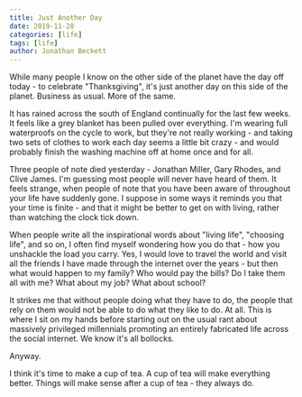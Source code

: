 ```yaml
---
title: Just Another Day
date: 2019-11-28
categories: [life]
tags: [life]
author: Jonathan Beckett
---
```


While many people I know on the other side of the planet have the day off today - to celebrate "Thanksgiving", it's just another day on this side of the planet. Business as usual. More of the same.

It has rained across the south of England continually for the last few weeks. It feels like a grey blanket has been pulled over everything. I'm wearing full waterproofs on the cycle to work, but they're not really working - and taking two sets of clothes to work each day seems a little bit crazy - and would probably finish the washing machine off at home once and for all.

Three people of note died yesterday - Jonathan Miller, Gary Rhodes, and Clive James. I'm guessing most people will never have heard of them. It feels strange, when people of note that you have been aware of throughout your life have suddenly gone. I suppose in some ways it reminds you that your time is finite - and that it might be better to get on with living, rather than watching the clock tick down.

When people write all the inspirational words about "living life", "choosing life", and so on, I often find myself wondering how you do that - how you unshackle the load you carry. Yes, I would love to travel the world and visit all the friends I have made through the internet over the years - but then what would happen to my family? Who would pay the bills? Do I take them all with me? What about my job? What about school?

It strikes me that without people doing what they have to do, the people that rely on them would not be able to do what they like to do. At all. This is where I sit on my hands before starting out on the usual rant about massively privileged millennials promoting an entirely fabricated life across the social internet. We know it's all bollocks.

Anyway.

I think it's time to make a cup of tea. A cup of tea will make everything better. Things will make sense after a cup of tea - they always do.